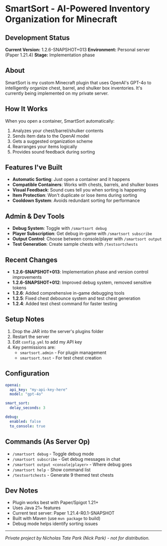 # SmartSort - AI-Powered Inventory Organization for Minecraft

## Development Status
**Current Version:** 1.2.6-SNAPSHOT+013
**Environment:** Personal server (Paper 1.21.4)
**Stage:** Implementation phase

## About
SmartSort is my custom Minecraft plugin that uses OpenAI's GPT-4o to intelligently organize chest, barrel, and shulker box inventories. It's currently being implemented on my private server.

## How It Works
When you open a container, SmartSort automatically:
1. Analyzes your chest/barrel/shulker contents
2. Sends item data to the OpenAI model
3. Gets a suggested organization scheme
4. Rearranges your items logically
5. Provides sound feedback during sorting

## Features I've Built
- **Automatic Sorting**: Just open a container and it happens
- **Compatible Containers**: Works with chests, barrels, and shulker boxes
- **Visual Feedback**: Sound cues tell you when sorting is happening
- **Item Protection**: Won't duplicate or lose items during sorting
- **Cooldown System**: Avoids redundant sorting for performance

## Admin & Dev Tools
- **Debug System**: Toggle with `/smartsort debug`
- **Player Subscription**: Get debug in-game with `/smartsort subscribe`
- **Output Control**: Choose between console/player with `/smartsort output`
- **Test Generation**: Create sample chests with `/testsortchests`

## Recent Changes
- **1.2.6-SNAPSHOT+013**: Implementation phase and version control improvements
- **1.2.6-SNAPSHOT+012**: Improved debug system, removed sensitive tokens
- **1.2.6**: Added comprehensive in-game debugging tools
- **1.2.5**: Fixed chest debounce system and test chest generation
- **1.2.4**: Added test chest command for faster testing

## Setup Notes
1. Drop the JAR into the server's plugins folder
2. Restart the server
3. Edit `config.yml` to add my API key
4. Key permissions are:
   - `smartsort.admin` - For plugin management
   - `smartsort.test` - For test chest creation

## Configuration
```yaml
openai:
  api_key: "my-api-key-here"
  model: "gpt-4o"

smart_sort:
  delay_seconds: 3

debug:
  enabled: false
  to_console: true
```

## Commands (As Server Op)
- `/smartsort debug` - Toggle debug mode
- `/smartsort subscribe` - Get debug messages in chat
- `/smartsort output <console|player>` - Where debug goes
- `/smartsort help` - Show command list
- `/testsortchests` - Generate 9 themed test chests

## Dev Notes
- Plugin works best with Paper/Spigot 1.21+
- Uses Java 21+ features
- Current test server: Paper 1.21.4-R0.1-SNAPSHOT
- Built with Maven (use `mvn package` to build)
- Debug mode helps identify sorting issues

---

*Private project by Nicholas Tate Park (Nick Park) - not for distribution.*
